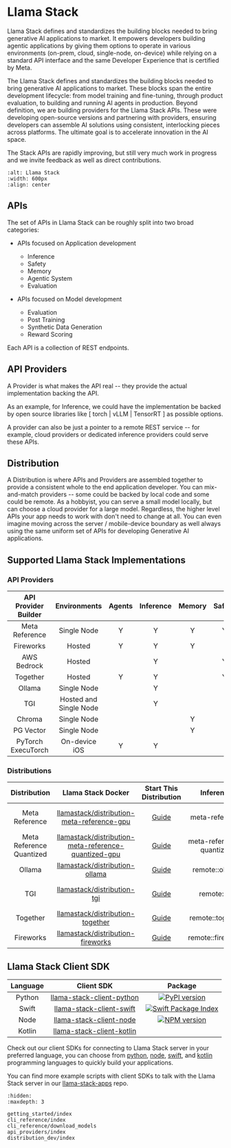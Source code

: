 # Llama Stack

Llama Stack defines and standardizes the building blocks needed to bring generative AI applications to market. It empowers developers building agentic applications by giving them options to operate in various environments (on-prem, cloud, single-node, on-device) while relying on a standard API interface and the same Developer Experience that is certified by Meta.

The Llama Stack defines and standardizes the building blocks needed to bring generative AI applications to market. These blocks span the entire development lifecycle: from model training and fine-tuning, through product evaluation, to building and running AI agents in production. Beyond definition, we are building providers for the Llama Stack APIs. These were developing open-source versions and partnering with providers, ensuring developers can assemble AI solutions using consistent, interlocking pieces across platforms. The ultimate goal is to accelerate innovation in the AI space.

The Stack APIs are rapidly improving, but still very much work in progress and we invite feedback as well as direct contributions.


```{image} ../_static/llama-stack.png
:alt: Llama Stack
:width: 600px
:align: center
```

## APIs

The set of APIs in Llama Stack can be roughly split into two broad categories:

- APIs focused on Application development
  - Inference
  - Safety
  - Memory
  - Agentic System
  - Evaluation

- APIs focused on Model development
  - Evaluation
  - Post Training
  - Synthetic Data Generation
  - Reward Scoring

Each API is a collection of REST endpoints.

## API Providers

A Provider is what makes the API real -- they provide the actual implementation backing the API.

As an example, for Inference, we could have the implementation be backed by open source libraries like [ torch | vLLM | TensorRT ] as possible options.

A provider can also be just a pointer to a remote REST service -- for example, cloud providers or dedicated inference providers could serve these APIs.

## Distribution

A Distribution is where APIs and Providers are assembled together to provide a consistent whole to the end application developer. You can mix-and-match providers -- some could be backed by local code and some could be remote. As a hobbyist, you can serve a small model locally, but can choose a cloud provider for a large model. Regardless, the higher level APIs your app needs to work with don't need to change at all. You can even imagine moving across the server / mobile-device boundary as well always using the same uniform set of APIs for developing Generative AI applications.

## Supported Llama Stack Implementations
### API Providers
|  **API Provider Builder** |  **Environments** | **Agents** | **Inference** | **Memory** | **Safety** | **Telemetry** |
| :----: | :----: | :----: | :----: | :----: | :----: | :----: |
|  Meta Reference  |  Single Node | Y  |  Y  |  Y  |  Y  |  Y  |
|  Fireworks  |  Hosted  | Y  | Y  |  Y  |    |   |
|  AWS Bedrock  |  Hosted  |    |  Y  |    | Y  | |
|  Together  |  Hosted  |  Y  |  Y  |   | Y  |  |
|  Ollama  | Single Node   |    |  Y  |    |   |
|  TGI  |  Hosted and Single Node  |    |  Y  |    |   |
| Chroma | Single Node |  |  | Y |  |  |
| PG Vector | Single Node |  |  | Y |  |  |
| PyTorch ExecuTorch | On-device iOS | Y  | Y  |  |  |

### Distributions

| **Distribution** 	|           **Llama Stack Docker**           	| Start This Distribution 	|    **Inference**   	|     **Agents**     	|     **Memory**     	|     **Safety**     	|    **Telemetry**   	|
|:----------------:	|:------------------------------------------:	|:-----------------------:	|:------------------:	|:------------------:	|:------------------:	|:------------------:	|:------------------:	|
|  Meta Reference  	| [llamastack/distribution-meta-reference-gpu](https://hub.docker.com/repository/docker/llamastack/distribution-meta-reference-gpu/general) 	|       [Guide](https://llama-stack.readthedocs.io/en/latest/getting_started/distributions/meta-reference-gpu.html)       	| meta-reference 	| meta-reference 	| meta-reference; remote::pgvector; remote::chromadb	| meta-reference 	| meta-reference	|
|  Meta Reference Quantized  	| [llamastack/distribution-meta-reference-quantized-gpu](https://hub.docker.com/repository/docker/llamastack/distribution-meta-reference-quantized-gpu/general) 	|       [Guide](https://llama-stack.readthedocs.io/en/latest/getting_started/distributions/meta-reference-quantized-gpu.html)       	| meta-reference-quantized 	| meta-reference 	| meta-reference; remote::pgvector; remote::chromadb	| meta-reference 	| meta-reference	|
|      Ollama      	|       [llamastack/distribution-ollama](https://hub.docker.com/repository/docker/llamastack/distribution-ollama/general)       	|       [Guide](https://llama-stack.readthedocs.io/en/latest/getting_started/distributions/ollama.html)       	| remote::ollama	| meta-reference 	| remote::pgvector; remote::chromadb 	|  meta-reference 	| meta-reference 	|
|        TGI       	|         [llamastack/distribution-tgi](https://hub.docker.com/repository/docker/llamastack/distribution-tgi/general)        	|       [Guide](https://llama-stack.readthedocs.io/en/latest/getting_started/distributions/tgi.html)       	| remote::tgi	| meta-reference 	| meta-reference; remote::pgvector; remote::chromadb 	| meta-reference 	| meta-reference 	|
|        Together       	|         [llamastack/distribution-together](https://hub.docker.com/repository/docker/llamastack/distribution-together/general)        	|       [Guide](https://llama-stack.readthedocs.io/en/latest/getting_started/distributions/together.html)       	| remote::together 	| meta-reference | remote::weaviate | meta-reference 	| meta-reference  	|
|        Fireworks       	|         [llamastack/distribution-fireworks](https://hub.docker.com/repository/docker/llamastack/distribution-fireworks/general)        	|       [Guide](https://llama-stack.readthedocs.io/en/latest/getting_started/distributions/fireworks.html)       	| remote::fireworks 	| meta-reference | remote::weaviate | meta-reference 	| meta-reference  	|

## Llama Stack Client SDK

|  **Language** |  **Client SDK** | **Package** |
| :----: | :----: | :----: |
| Python |  [llama-stack-client-python](https://github.com/meta-llama/llama-stack-client-python) | [![PyPI version](https://img.shields.io/pypi/v/llama_stack_client.svg)](https://pypi.org/project/llama_stack_client/)
| Swift  | [llama-stack-client-swift](https://github.com/meta-llama/llama-stack-client-swift) | [![Swift Package Index](https://img.shields.io/endpoint?url=https%3A%2F%2Fswiftpackageindex.com%2Fapi%2Fpackages%2Fmeta-llama%2Fllama-stack-client-swift%2Fbadge%3Ftype%3Dswift-versions)](https://swiftpackageindex.com/meta-llama/llama-stack-client-swift)
| Node   | [llama-stack-client-node](https://github.com/meta-llama/llama-stack-client-node) | [![NPM version](https://img.shields.io/npm/v/llama-stack-client.svg)](https://npmjs.org/package/llama-stack-client)
| Kotlin | [llama-stack-client-kotlin](https://github.com/meta-llama/llama-stack-client-kotlin) |

Check out our client SDKs for connecting to Llama Stack server in your preferred language, you can choose from [python](https://github.com/meta-llama/llama-stack-client-python), [node](https://github.com/meta-llama/llama-stack-client-node), [swift](https://github.com/meta-llama/llama-stack-client-swift), and [kotlin](https://github.com/meta-llama/llama-stack-client-kotlin) programming languages to quickly build your applications.

You can find more example scripts with client SDKs to talk with the Llama Stack server in our [llama-stack-apps](https://github.com/meta-llama/llama-stack-apps/tree/main/examples) repo.


```{toctree}
:hidden:
:maxdepth: 3

getting_started/index
cli_reference/index
cli_reference/download_models
api_providers/index
distribution_dev/index
```
